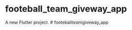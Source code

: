 # footeball_team_giveway_app

A new Flutter project.
#   f o o t e b a l l _ t e a m _ g i v e w a y _ a p p  
 